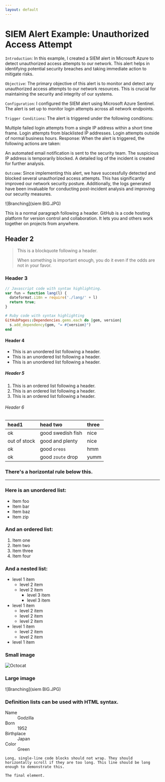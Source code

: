 ```yaml
---
layout: default
---
```


# SIEM Alert Example: Unauthorized Access Attempt

`Introduction`: In this example, I created a SIEM alert in Microsoft Azure to detect unauthorized access attempts to our network. 
This alert helps in identifying potential security breaches and taking immediate action to mitigate risks.

`Objective`: The primary objective of this alert is to monitor and detect any unauthorized access attempts to our network resources. This is crucial for maintaining the security and integrity of our systems.

`Configuration`: I configured the SIEM alert using Microsoft Azure Sentinel. The alert is set up to monitor login attempts across all network endpoints.

`Trigger Conditions`: The alert is triggered under the following conditions:

Multiple failed login attempts from a single IP address within a short time frame.
Login attempts from blacklisted IP addresses.
Login attempts outside of normal business hours.
Response: When the alert is triggered, the following actions are taken:

An automated email notification is sent to the security team.
The suspicious IP address is temporarily blocked.
A detailed log of the incident is created for further analysis.

`Outcome`: Since implementing this alert, we have successfully detected and blocked several unauthorized access attempts. 
This has significantly improved our network security posture. Additionally, the logs generated have been invaluable for conducting post-incident analysis and improving our security measures.

![Branching](siem BIG.JPG)

This is a normal paragraph following a header. GitHub is a code hosting platform for version control and collaboration. It lets you and others work together on projects from anywhere.

## Header 2

> This is a blockquote following a header.
>
> When something is important enough, you do it even if the odds are not in your favor.

### Header 3

```js
// Javascript code with syntax highlighting.
var fun = function lang(l) {
  dateformat.i18n = require('./lang/' + l)
  return true;
}
```

```ruby
# Ruby code with syntax highlighting
GitHubPages::Dependencies.gems.each do |gem, version|
  s.add_dependency(gem, "= #{version}")
end
```

#### Header 4

*   This is an unordered list following a header.
*   This is an unordered list following a header.
*   This is an unordered list following a header.

##### Header 5

1.  This is an ordered list following a header.
2.  This is an ordered list following a header.
3.  This is an ordered list following a header.

###### Header 6

| head1        | head two          | three |
|:-------------|:------------------|:------|
| ok           | good swedish fish | nice  |
| out of stock | good and plenty   | nice  |
| ok           | good `oreos`      | hmm   |
| ok           | good `zoute` drop | yumm  |

### There's a horizontal rule below this.

* * *

### Here is an unordered list:

*   Item foo
*   Item bar
*   Item baz
*   Item zip

### And an ordered list:

1.  Item one
1.  Item two
1.  Item three
1.  Item four

### And a nested list:

- level 1 item
  - level 2 item
  - level 2 item
    - level 3 item
    - level 3 item
- level 1 item
  - level 2 item
  - level 2 item
  - level 2 item
- level 1 item
  - level 2 item
  - level 2 item
- level 1 item

### Small image

![Octocat](https://github.githubassets.com/images/icons/emoji/octocat.png)

### Large image

![Branching](siem BIG.JPG)


### Definition lists can be used with HTML syntax.

<dl>
<dt>Name</dt>
<dd>Godzilla</dd>
<dt>Born</dt>
<dd>1952</dd>
<dt>Birthplace</dt>
<dd>Japan</dd>
<dt>Color</dt>
<dd>Green</dd>
</dl>

```
Long, single-line code blocks should not wrap. They should horizontally scroll if they are too long. This line should be long enough to demonstrate this.
```

```
The final element.
```
